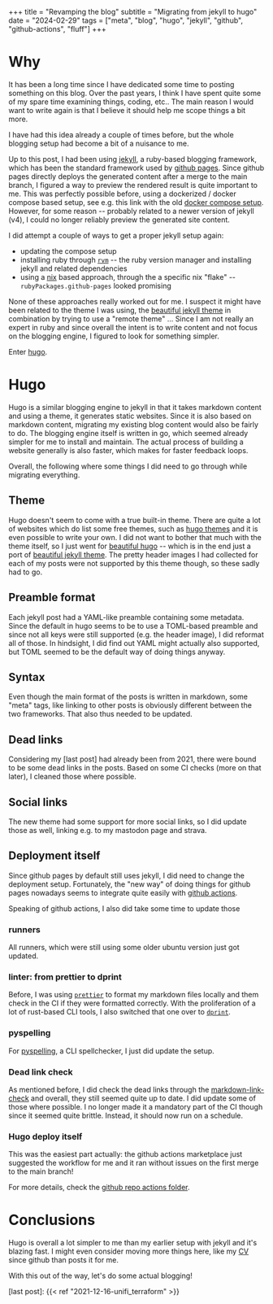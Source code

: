 +++
title = "Revamping the blog"
subtitle = "Migrating from jekyll to hugo"
date = "2024-02-29"
tags = ["meta", "blog", "hugo", "jekyll", "github", "github-actions", "fluff"]
+++

# Why

It has been a long time since I have dedicated some time to posting something on this blog.
Over the past years, I think I have spent quite some of my spare time examining things, coding, etc..
The main reason I would want to write again is that I believe it should help me scope things a bit more.

I have had this idea already a couple of times before, but the whole blogging setup had become a bit of a nuisance to me.

Up to this post, I had been using [jekyll], a ruby-based blogging framework, which has been the standard framework used by [github pages].
Since github pages directly deploys the generated content after a merge to the main branch, I figured a way to preview the rendered result is quite important to me.
This was perfectly possible before, using a dockerized / docker compose based setup, see e.g. this link with the old [docker compose setup].
However, for some reason -- probably related to a newer version of jekyll (v4), I could no longer reliably preview the generated site content.

I did attempt a couple of ways to get a proper jekyll setup again:

- updating the compose setup
- installing ruby through [`rvm`] -- the ruby version manager and installing jekyll and related dependencies
- using a [nix] based approach, through the a specific nix "flake" -- `rubyPackages.github-pages` looked promising

None of these approaches really worked out for me.
I suspect it might have been related to the theme I was using, the [beautiful jekyll theme] in combination by trying to use a "remote theme" ...
Since I am not really an expert in ruby and since overall the intent is to write content and not focus on the blogging engine, I figured to look for something simpler.

Enter [hugo].

# Hugo

Hugo is a similar blogging engine to jekyll in that it takes markdown content and using a theme, it generates static websites.
Since it is also based on markdown content, migrating my existing blog content would also be fairly to do.
The blogging engine itself is written in go, which seemed already simpler for me to install and maintain.
The actual process of building a website generally is also faster, which makes for faster feedback loops.

Overall, the following where some things I did need to go through while migrating everything.

## Theme

Hugo doesn't seem to come with a true built-in theme.
There are quite a lot of websites which do list some free themes, such as [hugo themes] and it is even possible to write your own.
I did not want to bother that much with the theme itself, so I just went for [beautiful hugo] -- which is in the end just a port of [beautiful jekyll theme].
The pretty header images I had collected for each of my posts were not supported by this theme though, so these sadly had to go.

## Preamble format

Each jekyll post had a YAML-like preamble containing some metadata.
Since the default in hugo seems to be to use a TOML-based preamble and since not all keys were still supported (e.g. the header image), I did reformat all of those.
In hindsight, I did find out YAML might actually also supported, but TOML seemed to be the default way of doing things anyway.

## Syntax

Even though the main format of the posts is written in markdown, some "meta" tags, like linking to other posts is obviously different between the two frameworks.
That also thus needed to be updated.

## Dead links

Considering my [last post] had already been from 2021, there were bound to be some dead links in the posts.
Based on some CI checks (more on that later), I cleaned those where possible.

## Social links

The new theme had some support for more social links, so I did update those as well, linking e.g. to my mastodon page and strava.

## Deployment itself

Since github pages by default still uses jekyll, I did need to change the deployment setup.
Fortunately, the "new way" of doing things for github pages nowadays seems to integrate quite easily with [github actions].

Speaking of github actions, I also did take some time to update those

### runners

All runners, which were still using some older ubuntu version just got updated.

### linter: from prettier to dprint

Before, I was using [`prettier`] to format my markdown files locally and them check in the CI if they were formatted correctly.
With the proliferation of a lot of rust-based CLI tools, I also switched that one over to [`dprint`].

### pyspelling

For [pyspelling], a CLI spellchecker, I just did update the setup.

### Dead link check

As mentioned before, I did check the dead links through the [markdown-link-check] and overall, they still seemed quite up to date.
I did update some of those where possible.
I no longer made it a mandatory part of the CI though since it seemed quite brittle.
Instead, it should now run on a schedule.

### Hugo deploy itself

This was the easiest part actually: the github actions marketplace just suggested the workflow for me and it ran without issues on the first merge to the main branch!

For more details, check the [github repo actions folder].

# Conclusions

Hugo is overall a lot simpler to me than my earlier setup with jekyll and it's blazing fast.
I might even consider moving more things here, like my [CV] since github than posts it for me.

With this out of the way, let's do some actual blogging!

[jekyll]: https://jekyllrb.com/
[github pages]: https://pages.github.com/
[docker compose setup]: https://github.com/mhemeryck/mhemeryck.github.io/blob/e0977dac2425b40b42ba23d799e28f0f41469a9d/docker-compose.yml
[`rvm`]: https://rvm.io/
[nix]: https://nixos.org/
[beautiful jekyll theme]: https://beautifuljekyll.com/
[hugo]: https://gohugo.io/
[hugo themes]: https://themes.gohugo.io/
[beautiful hugo]: https://github.com/halogenica/beautifulhugo
[github actions]: https://github.com/features/actions
[`prettier`]: https://prettier.io/
[`dprint`]: https://dprint.dev/
[pyspelling]: https://facelessuser.github.io/pyspelling/
[markdown-link-check]: https://github.com/tcort/markdown-link-check
[github repo actions folder]: https://github.com/mhemeryck/mhemeryck.github.io/tree/33b938480e69477431faff0fb5a292b797aae5ac/.github/workflows
[CV]: https://cv.mhemeryck.com/

[last post]: {{< ref "2021-12-16-unifi_terraform" >}}

